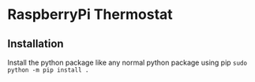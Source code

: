 # RaspberryPi Thermostat

## Installation
Install the python package like any normal python package using pip `sudo python -m pip install .`
